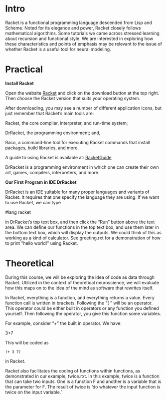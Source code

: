 # Intro

Racket is a functional programming language descended from Lisp and Scheme. Noted for its elegance and power, Racket closely follows mathematical algorithms. Some tutorials we came across stressed learning about recursion and functional style. We are interested in exploring how these characteristics and points of emphasis may be relevant to the issue of whether Racket is a useful tool for neural modeling. 

# Practical

**Install Racket**

Open the website [Racket](https://racket-lang.org) and click on the download button at the top right. Then choose the Racket version that suits your operating system.
 
After downloading, you may see a number of different application icons, but just remember that Racket’s main tools are:
 
Racket, the core compiler, interpreter, and run-time system;
 
DrRacket, the programming environment; and,
 
Raco, a command-line tool for executing Racket commands that install packages, build libraries, and more.

A guide to using Racket is available at: [RacketGuide](https://docs.racket-lang.org/guide/intro.html)

DrRacket is a programming environment in which one can create their own art, games, compilers, interpreters, and more. 

**Our First Program in IDE DrRacket**

DrRacket is an IDE suitable for many proper languages and variants of Racket. It requires that one specify the language they are using. If we want to use Racket, we can type
 
#lang racket
 
in DrRacket’s top text box, and then click the “Run” button above the text area. We can define our functions in the top text box, and use them later in the bottom text box, which will display the outputs. We could think of this as working as a kind of calculator. See greeting.rxt for a demonstration of how to print "hello world!" using Racket.

# Theoretical

During this course, we will be exploring the idea of code as data through Racket. Utilized in the context of theoretical neuroscience, we will evaluate how this maps on to the idea of the mind as software that rewrites itself.

In Racket, everything is a function, and everything returns a value. Every function call is written in brackets. Following the “( ” will be an operator. This operator could be either built in operators or any function you defined yourself. Then following the operator, you give this function some variables. 

For example, consider “+” the built in operator. We have: 

3+7 

This will be coded as

`(+ 3 7)`

in Racket. 

Racket also facilitates the coding of functions within functions, as demonstrated in our example, twice.rxt. In this example, twice is a function that can take two inputs. One is a function F and another is a variable that is the parameter for F. The result of twice is ‘do whatever the input function is twice on the input variable.’


